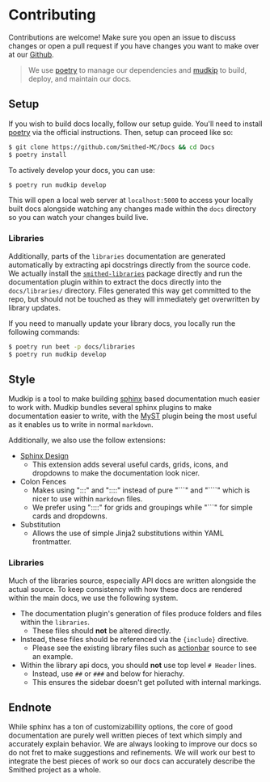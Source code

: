 # Contributing

Contributions are welcome! Make sure you open an issue to discuss changes or open a pull request if you have changes you want to make over at our [Github](https://github.com/Smithed-MC/Docs).

> We use [poetry](https://python-poetry.org/docs/) to manage our dependencies and [mudkip](https://github.com/vberlier/mudkip) to build, deploy, and maintain our docs.

## Setup

If you wish to build docs locally, follow our setup guide. You'll need to install [poetry](https://python-poetry.org/docs/) via the official instructions. Then, setup can proceed like so:

```bash
$ git clone https://github.com/Smithed-MC/Docs && cd Docs
$ poetry install
```

To actively develop your docs, you can use:
```bash
$ poetry run mudkip develop
```
This will open a local web server at `localhost:5000` to access your locally built docs alongside watching any changes made within the `docs` directory so you can watch your changes build live.

### Libraries

Additionally, parts of the `libraries` documentation are generated automatically by extracting api docstrings directly from the source code. We actually install the [`smithed-libraries`](https://github.com/Smithed-MC/Libraries/) package directly and run the documentation plugin within to extract the docs directly into the `docs/libraries/` directory. Files generated this way get committed to the repo, but should not be touched as they will immediately get overwritten by library updates.

If you need to manually update your library docs, you locally run the following commands:
```bash
$ poetry run beet -p docs/libraries
$ poetry run mudkip develop
```

## Style

Mudkip is a tool to make building [sphinx](https://www.sphinx-doc.org/en/master/) based documentation much easier to work with. Mudkip bundles several sphinx plugins to make documentation easier to write, with the [MyST](https://myst-parser.readthedocs.io) plugin being the most useful as it enables us to write in normal `markdown`.

Additionally, we also use the follow extensions:
  - [Sphinx Design](https://sphinx-design.readthedocs.io/)
    - This extension adds several useful cards, grids, icons, and dropdowns to make the documentation look nicer.
  - Colon Fences
    - Makes using ":::" and "::::" instead of pure "\`\`\`" and "\`\`\`\`" which is nicer to use within `markdown` files.
    - We prefer using "::::" for grids and groupings while "\`\`\`" for simple cards and dropdowns.
  - Substitution
    - Allows the use of simple Jinja2 substitutions within YAML frontmatter.

### Libraries

Much of the libraries source, especially API docs are written alongside the actual source. To keep consistency with how these docs are rendered within the main docs, we use the following system.
  - The documentation plugin's generation of files produce folders and files within the `libraries`.
    - These files should **not** be altered directly.
  - Instead, these files should be referenced via the `{include}` directive.
    - Please see the existing library files such as [actionbar](libraries/actionbar) source to see an example.
  - Within the library api docs, you should **not** use top level `# Header` lines.
    - Instead, use `##` or `###` and below for hierachy.
    - This ensures the sidebar doesn't get polluted with internal markings.

## Endnote

While sphinx has a ton of customizabillity options, the core of good documentation are purely well written pieces of text which simply and accurately explain behavior. We are always looking to improve our docs so do not fret to make suggestions and refinements. We will work our best to integrate the best pieces of work so our docs can accurately describe the Smithed project as a whole.

